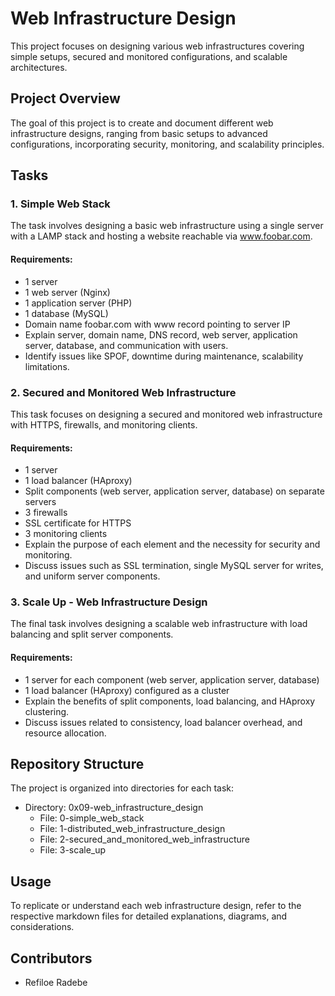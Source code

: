 # Web Infrastructure Design

This project focuses on designing various web infrastructures covering simple setups, secured and monitored configurations, and scalable architectures.

## Project Overview

The goal of this project is to create and document different web infrastructure designs, ranging from basic setups to advanced configurations, incorporating security, monitoring, and scalability principles.

## Tasks

### 1. Simple Web Stack

The task involves designing a basic web infrastructure using a single server with a LAMP stack and hosting a website reachable via www.foobar.com.

#### Requirements:
- 1 server
- 1 web server (Nginx)
- 1 application server (PHP)
- 1 database (MySQL)
- Domain name foobar.com with www record pointing to server IP
- Explain server, domain name, DNS record, web server, application server, database, and communication with users.
- Identify issues like SPOF, downtime during maintenance, scalability limitations.

### 2. Secured and Monitored Web Infrastructure

This task focuses on designing a secured and monitored web infrastructure with HTTPS, firewalls, and monitoring clients.

#### Requirements:
- 1 server
- 1 load balancer (HAproxy)
- Split components (web server, application server, database) on separate servers
- 3 firewalls
- SSL certificate for HTTPS
- 3 monitoring clients
- Explain the purpose of each element and the necessity for security and monitoring.
- Discuss issues such as SSL termination, single MySQL server for writes, and uniform server components.

### 3. Scale Up - Web Infrastructure Design

The final task involves designing a scalable web infrastructure with load balancing and split server components.

#### Requirements:
- 1 server for each component (web server, application server, database)
- 1 load balancer (HAproxy) configured as a cluster
- Explain the benefits of split components, load balancing, and HAproxy clustering.
- Discuss issues related to consistency, load balancer overhead, and resource allocation.

## Repository Structure

The project is organized into directories for each task:
- Directory: 0x09-web_infrastructure_design
  - File: 0-simple_web_stack
  - File: 1-distributed_web_infrastructure_design
  - File: 2-secured_and_monitored_web_infrastructure
  - File: 3-scale_up

## Usage

To replicate or understand each web infrastructure design, refer to the respective markdown files for detailed explanations, diagrams, and considerations.

## Contributors

- Refiloe Radebe
